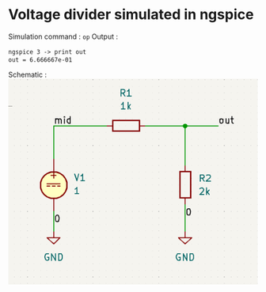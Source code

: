 # Voltage divider simulated in ngspice  

Simulation command : ```op```
Output : 
```
ngspice 3 -> print out
out = 6.666667e-01
```

Schematic :  
![wed](https://github.com/AbhijitBaral/SPICE_sims/blob/main/voltage%20divider/schem.png)  

